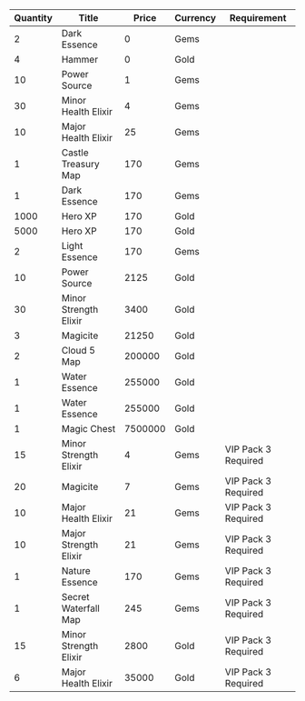 | Quantity | Title | Price | Currency |  Requirement |
| -------- | ----- | ----- | -------- |  ----------- |
| 2 | Dark Essence | 0 | Gems |  |
| 4 | Hammer | 0 | Gold |  |
| 10 | Power Source | 1 | Gems |  |
| 30 | Minor Health Elixir | 4 | Gems |  |
| 10 | Major Health Elixir | 25 | Gems |  |
| 1 | Castle Treasury Map | 170 | Gems |  |
| 1 | Dark Essence | 170 | Gems |  |
| 1000 | Hero XP | 170 | Gold |  |
| 5000 | Hero XP | 170 | Gold |  |
| 2 | Light Essence | 170 | Gems |  |
| 10 | Power Source | 2125 | Gold |  |
| 30 | Minor Strength Elixir | 3400 | Gold |  |
| 3 | Magicite | 21250 | Gold |  |
| 2 | Cloud 5 Map | 200000 | Gold |  |
| 1 | Water Essence | 255000 | Gold |  |
| 1 | Water Essence | 255000 | Gold |  |
| 1 | Magic Chest | 7500000 | Gold |  |
| 15 | Minor Strength Elixir | 4 | Gems | VIP Pack 3 Required |
| 20 | Magicite | 7 | Gems | VIP Pack 3 Required |
| 10 | Major Health Elixir | 21 | Gems | VIP Pack 3 Required |
| 10 | Major Strength Elixir | 21 | Gems | VIP Pack 3 Required |
| 1 | Nature Essence | 170 | Gems | VIP Pack 3 Required |
| 1 | Secret Waterfall Map | 245 | Gems | VIP Pack 3 Required |
| 15 | Minor Strength Elixir | 2800 | Gold | VIP Pack 3 Required |
| 6 | Major Health Elixir | 35000 | Gold | VIP Pack 3 Required |
